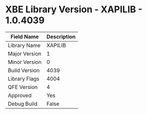 # XBE Library Version - XAPILIB - 1.0.4039

| Field Name | Description |
|---|---|
| Library Name | XAPILIB |
| Major Version | 1 |
| Minor Version | 0 |
| Build Version | 4039 |
| Library Flags | 4004 |
| QFE Version | 4 |
| Approved | Yes |
| Debug Build | False |
